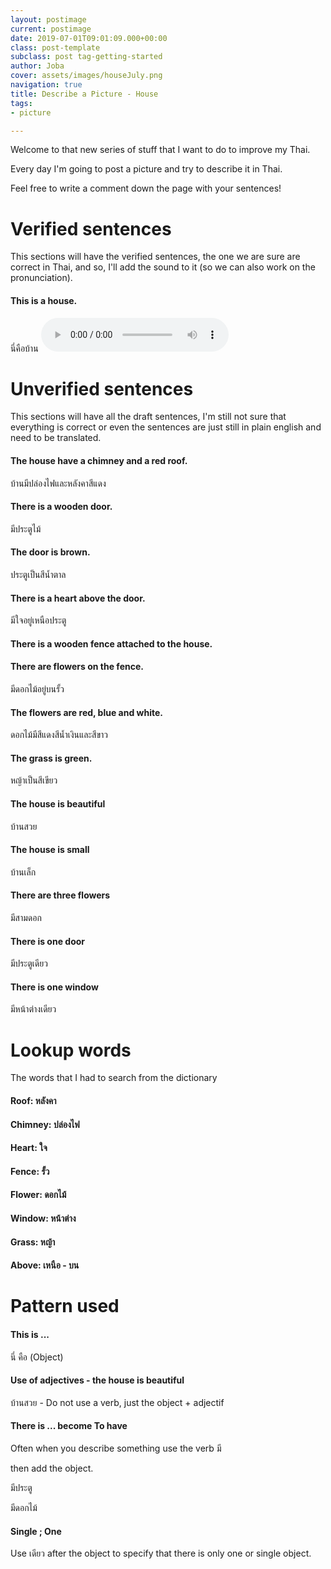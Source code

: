 ```yaml
---
layout: postimage
current: postimage
date: 2019-07-01T09:01:09.000+00:00
class: post-template
subclass: post tag-getting-started
author: Joba
cover: assets/images/houseJuly.png
navigation: true
title: Describe a Picture - House
tags:
- picture

---
```

Welcome to that new series of stuff that I want to do to improve my Thai.

Every day I'm going to post a picture and try to describe it in Thai.

Feel free to write a comment down the page with your sentences!

# Verified sentences

This sections will have the verified sentences, the one we are sure are correct in Thai, and so, I'll add the sound to it (so we can also work on the pronunciation).

#### This is a house.

<span class="blue">นี่คือบ้าน</span> <audio controls preload src="assets/sound/นี่คือบ้าน.mp3">

# Unverified sentences

This sections will have all the draft sentences, I'm still not sure that everything is correct or even the sentences are just still in plain english and need to be translated.

#### The house have a chimney and a red roof.

<span class="blue">บ้านมีปล่องไฟและหลังคาสีแดง</span>

#### There is a wooden door.

<span class="blue">มีประตูไม้</span>

#### The door is brown.

<span class="blue">ประตูเป็นสีน้ำตาล</span>

#### There is a heart above the door.

<span class="blue">มีใจอยู่เหนือประตู</span>

#### There is a wooden fence attached to the house.

#### There are flowers on the fence.

<span class="blue">มีดอกไม้อยู่บนรั้ว</span>

#### The flowers are red, blue and white.

<span class="blue">ดอกไม้มีสีแดงสีน้ำเงินและสีขาว</span>

#### The grass is green.

<span class="blue">หญ้าเป็นสีเขียว</span>

#### The house is beautiful

<span class="blue">บ้านสวย</span>

#### The house is small

<span class="blue">บ้านเล็ก</span>

#### There are three flowers

<span class="blue">มีสามดอก</span>

#### There is one door

<span class="blue">มีประตูเดียว</span>

#### There is one window

<span class="blue">มีหน้าต่างเดียว</span>

# Lookup words

The words that I had to search from the dictionary

#### Roof: <span class="blue">หลังคา</span>

#### Chimney: <span class="blue">ปล่องไฟ</span>

#### Heart: <span class="blue">ใจ</span>

#### Fence: <span class="blue">รั้ว</span>

#### Flower: <span class="blue">ดอกไม้</span>

#### Window: <span class="blue">หน้าต่าง</span>

#### Grass: <span class="blue">หญ้า</span>

#### Above: <span class="blue">เหนือ - บน</span>

# Pattern used

#### This is ...

<span class="blue">นี่ คือ (Object)</span>

#### Use of adjectives - the house is beautiful

<span class="blue">บ้านสวย</span> - Do not use a verb, just the object + adjectif

#### There is ... become To have

Often when you describe something use the verb <span class="blue">มี</span>

then add the object. 

<span class="blue">มีประตู</span>

<span class="blue">มีดอกไม้</span>

#### Single ; One 

Use <span class="blue">เดียว</span> after the object to specify that there is only one or single object.

<br/><br/><br/>